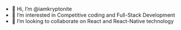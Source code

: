 - 👋 Hi, I’m @iamkryptonite
- 👀 I’m interested in Competitive coding and Full-Stack Development
- 💞️ I’m looking to collaborate on React and React-Native technology

<!---
iamkryptonite/iamkryptonite is a ✨ special ✨ repository because its `README.md` (this file) appears on your GitHub profile.
You can click the Preview link to take a look at your changes.
--->
